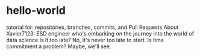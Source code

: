 # hello-world
tutorial for: repositories, branches, commits, and Pull Requests
About Xavier7123: ESD engineer who's embarking on the journey into the world of data science.Is it too late? No, it's never too late to start. Is time commitment a problem? Maybe, we'll see.
